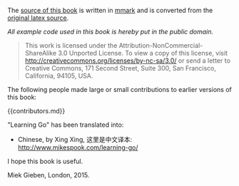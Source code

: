 The [source of this book](github.com/miekg/learninggo) is written in [mmark](github.com/miekg/mmark) and
is converted from the [original latex source](github.com/miekg/gobook).

*All example code used in this book is hereby put in the public domain.*

> This work is licensed under the Attribution-NonCommercial-ShareAlike 3.0 Unported License. To
> view a copy of this license, visit <http://creativecommons.org/licenses/by-nc-sa/3.0/>
> or send a letter to Creative Commons, 171 Second Street, Suite 300, San Francisco, California, 94105, USA.

The following people made large or small contributions to earlier versions of this book:

{{contributors.md}}

"Learning Go" has been translated into:

* Chinese, by Xing Xing, 这里是中文译本: <http://www.mikespook.com/learning-go/>

I hope this book is useful.

Miek Gieben, London, 2015.
